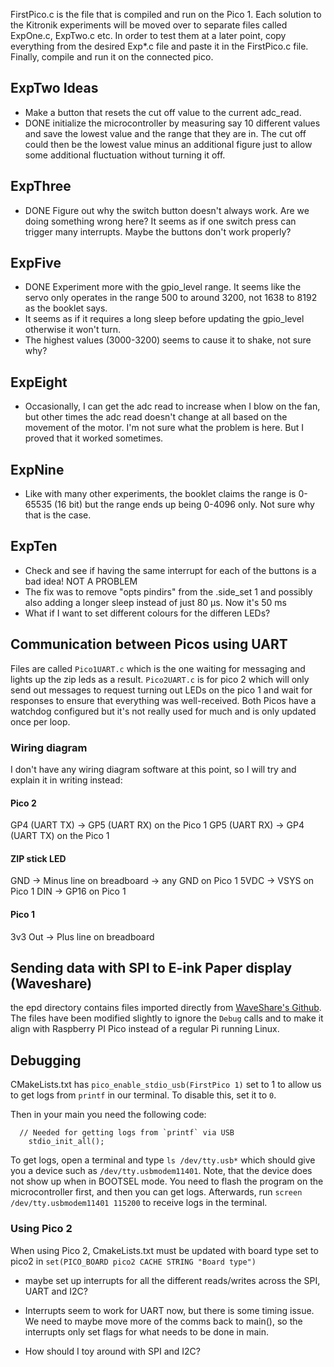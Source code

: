 FirstPico.c is the file that is compiled and run on the Pico 1. Each solution to the Kitronik experiments will be moved over to separate files called ExpOne.c, ExpTwo.c etc. In order to test them at a later point, copy everything from the desired Exp*.c file and paste it in the FirstPico.c file. Finally, compile and run it on the connected pico.

## ExpTwo Ideas
- Make a button that resets the cut off value to the current adc_read.
- DONE initialize the microcontroller by measuring say 10 different values and save the lowest value and the range that they are in. The cut off could then be the lowest value minus an additional figure just to allow some additional fluctuation without turning it off.

## ExpThree
- DONE Figure out why the switch button doesn't always work. Are we doing something wrong here? It seems as if one switch press can trigger many interrupts. Maybe the buttons don't work properly?

## ExpFive
- DONE Experiment more with the gpio_level range. It seems like the servo only operates in the range 500 to around 3200, not 1638 to 8192 as the booklet says.
- It seems as if it requires a long sleep before updating the gpio_level otherwise it won't turn.
- The highest values (3000-3200) seems to cause it to shake, not sure why?

## ExpEight
- Occasionally, I can get the adc read to increase when I blow on the fan, but other times the adc read doesn't change at all based on the movement of the motor. I'm not sure what the problem is here. But I proved that it worked sometimes.

## ExpNine
- Like with many other experiments, the booklet claims the range is 0-65535 (16 bit) but the range ends up being 0-4096 only. Not sure why that is the case.

## ExpTen
- Check and see if having the same interrupt for each of the buttons is a bad idea! NOT A PROBLEM
- The fix was to remove "opts pindirs" from the .side_set 1 and possibly also adding a longer sleep instead of just 80 µs. Now it's 50 ms
- What if I want to set different colours for the differen LEDs?

## Communication between Picos using UART
Files are called `Pico1UART.c` which is the one waiting for messaging and lights up the zip leds as a result. `Pico2UART.c` is for pico 2 which will only send out messages to request turning out LEDs on the pico 1 and wait for responses to ensure that everything was well-received. Both Picos have a watchdog configured but it's not really used for much and is only updated once per loop.

### Wiring diagram

I don't have any wiring diagram software at this point, so I will try and explain it in writing instead:

#### Pico 2
GP4 (UART TX) -> GP5 (UART RX) on the Pico 1
GP5 (UART RX) -> GP4 (UART TX) on the Pico 1

#### ZIP stick LED
GND -> Minus line on breadboard -> any GND on Pico 1
5VDC -> VSYS on Pico 1
DIN -> GP16 on Pico 1

#### Pico 1
3v3 Out -> Plus line on breadboard

## Sending data with SPI to E-ink Paper display (Waveshare)

the epd directory contains files imported directly from [WaveShare's Github](https://github.com/waveshareteam/e-Paper/blob/master/RaspberryPi_JetsonNano/c/lib/e-Paper/EPD_7in5b_V2.c). The files have been modified slightly to ignore the `Debug` calls and to make it align with Raspberry PI Pico instead of a regular Pi running Linux.



## Debugging

CMakeLists.txt has `pico_enable_stdio_usb(FirstPico 1)` set to 1 to allow us to get logs from `printf` in our terminal. To disable this, set it to `0`.

Then in your main you need the following code:

```
  // Needed for getting logs from `printf` via USB 
    stdio_init_all();
```

To get logs, open a terminal and type `ls /dev/tty.usb*` which should give you a device such as `/dev/tty.usbmodem11401`. Note, that the device does not show up when in BOOTSEL mode. You need to flash the program on the microcontroller first, and then you can get logs. Afterwards, run `screen /dev/tty.usbmodem11401 115200` to receive logs in the terminal. 

### Using Pico 2

When using Pico 2, CmakeLists.txt must be updated with board type set to pico2 in `set(PICO_BOARD pico2 CACHE STRING "Board type")`

- maybe set up interrupts for all the different reads/writes across the SPI, UART and I2C?

- Interrupts seem to work for UART now, but there is some timing issue. We need to maybe move more of the comms back to main(), so the interrupts only set flags for what needs to be done in main.

- How should I toy around with SPI and I2C?